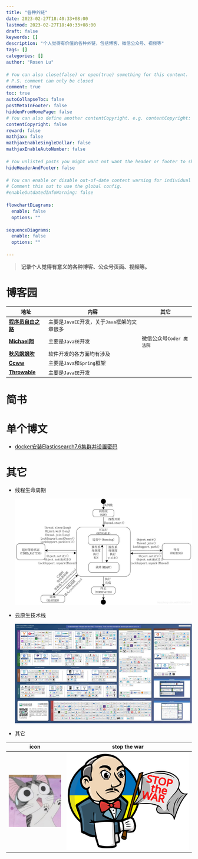 ```yaml
---
title: "各种外链"
date: 2023-02-27T18:40:33+08:00
lastmod: 2023-02-27T18:40:33+08:00
draft: false
keywords: []
description: "个人觉得有价值的各种外链，包括博客、微信公众号、视频等"
tags: []
categories: []
author: "Rosen Lu"

# You can also close(false) or open(true) something for this content.
# P.S. comment can only be closed
comment: true
toc: true
autoCollapseToc: false
postMetaInFooter: false
hiddenFromHomePage: false
# You can also define another contentCopyright. e.g. contentCopyright: "This is another copyright."
contentCopyright: false
reward: false
mathjax: false
mathjaxEnableSingleDollar: false
mathjaxEnableAutoNumber: false

# You unlisted posts you might want not want the header or footer to show
hideHeaderAndFooter: false

# You can enable or disable out-of-date content warning for individual post.
# Comment this out to use the global config.
#enableOutdatedInfoWarning: false

flowchartDiagrams:
  enable: false
  options: ""

sequenceDiagrams: 
  enable: false
  options: ""

---
```


> **记录个人觉得有意义的各种博客、公众号页面、视频等。**

# 博客园

| 地址                                                         | 内容                                         | 其它                     |
| ------------------------------------------------------------ | -------------------------------------------- | ------------------------ |
| **[程序员自由之路](https://www.cnblogs.com/54chensongxia/)** | 主要是`JavaEE`开发，关于`Java`框架的文章很多 |                          |
| **[Michael翔](https://www.cnblogs.com/michael-xiang/)**      | 主要是`JavaEE`开发                           | 微信公众号`Coder 魔法院` |
| **[秋风飒飒吹](https://www.cnblogs.com/wwjj4811/)**          | 软件开发的各方面均有涉及                     |                          |
| **[Ccww](https://www.cnblogs.com/Ccwwlx)**                   | 主要是`Java`和`Spring`框架                   |                          |
| **[Throwable](https://www.cnblogs.com/throwable)**           | 主要是`JavaEE`开发                           |                          |



# 简书



# 单个博文

* [docker安装Elasticsearch7.6集群并设置密码](https://www.cnblogs.com/woshimrf/p/docker-es7.html)

# 其它

* 线程生命周期

  ![线程生命周期](/blog_img/links/线程生命周期.jpg "线程生命周期")

* 云原生技术栈

  ![云原生技术栈](/blog_img/links/云原生.jpg "云原生技术栈")

*  其它

  |                            icon                             |                         stop the war                         |
  | :---------------------------------------------------------: | :----------------------------------------------------------: |
  | ![flying_fox](/blog_img/links/flying_fox.jfif "flying_fox") | ![russia-stop-the-war-in-ukraine](/blog_img/links/Jenkins-stop-the-war.svg "russia-stop-the-war-in-ukraine") |

  